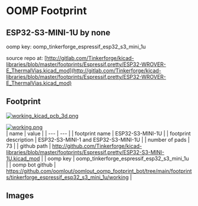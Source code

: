 # OOMP Footprint  
## ESP32-S3-MINI-1U  by none  
  
oomp key: oomp_tinkerforge_espressif_esp32_s3_mini_1u  
  
source repo at: [http://gitlab.com/Tinkerforge/kicad-libraries/blob/master/footprints/Espressif.pretty/ESP32-WROVER-E_ThermalVias.kicad_mod](http://gitlab.com/Tinkerforge/kicad-libraries/blob/master/footprints/Espressif.pretty/ESP32-WROVER-E_ThermalVias.kicad_mod)  
## Footprint  
  
[![working_kicad_pcb_3d.png](working_kicad_pcb_3d_600.png)](working_kicad_pcb_3d.png)  
  
[![working.png](working_600.png)](working.png)  
| name | value | 
| --- | --- | 
| footprint name | ESP32-S3-MINI-1U | 
| footprint description | ESP32-S3-MINI-1 and ESP32-S3-MINI-1U | 
| number of pads | 73 | 
| github path | http://github.com/Tinkerforge/kicad-libraries/blob/master/footprints/Espressif.pretty/ESP32-S3-MINI-1U.kicad_mod | 
| oomp key | oomp_tinkerforge_espressif_esp32_s3_mini_1u | 
| oomp bot github | https://github.com/oomlout/oomlout_oomp_footprint_bot/tree/main/footprints/tinkerforge_espressif_esp32_s3_mini_1u/working | 
## Images  
